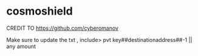 # cosmoshield


CREDIT TO https://github.com/cyberomanov

Make sure to update the txt , include> pvt key##destinationaddress##-1 || any amount
